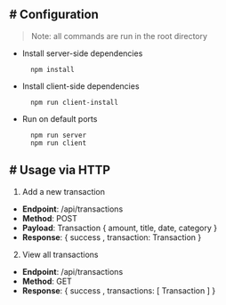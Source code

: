 
## # Configuration
  > Note: all commands are run in the root directory
  * Install server-side dependencies<br/>
    ```
      npm install
    ```
  * Install client-side dependencies
    ```
      npm run client-install
    ```
  * Run on default ports
    ```
      npm run server
      npm run client
    ```

## # Usage via HTTP

1. Add a new transaction

  * **Endpoint**: /api/transactions
  * **Method**: POST
  * **Payload**: Transaction { amount, title, date, category }
  * **Response**: { success , transaction: Transaction } 

2. View all transactions

  * **Endpoint**: /api/transactions
  * **Method**: GET
  * **Response**: { success , transactions: [ Transaction ] } 
